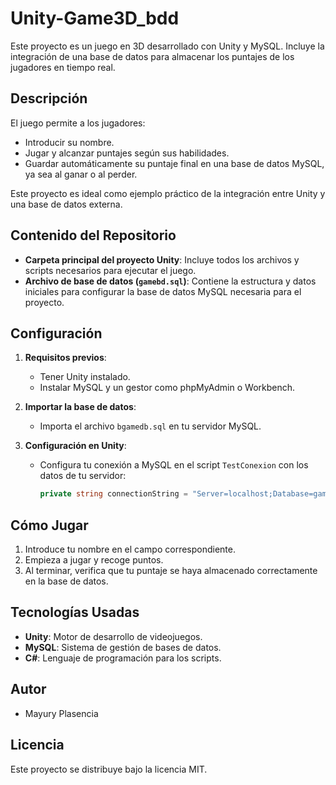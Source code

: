 # Unity-Game3D_bdd

Este proyecto es un juego en 3D desarrollado con Unity y MySQL. Incluye la integración de una base de datos para almacenar los puntajes de los jugadores en tiempo real.

## Descripción

El juego permite a los jugadores:
- Introducir su nombre.
- Jugar y alcanzar puntajes según sus habilidades.
- Guardar automáticamente su puntaje final en una base de datos MySQL, ya sea al ganar o al perder.

Este proyecto es ideal como ejemplo práctico de la integración entre Unity y una base de datos externa.

## Contenido del Repositorio

- **Carpeta principal del proyecto Unity**: Incluye todos los archivos y scripts necesarios para ejecutar el juego.
- **Archivo de base de datos (`gamebd.sql`)**: Contiene la estructura y datos iniciales para configurar la base de datos MySQL necesaria para el proyecto.

## Configuración

1. **Requisitos previos**:
   - Tener Unity instalado.
   - Instalar MySQL y un gestor como phpMyAdmin o Workbench.

2. **Importar la base de datos**:
   - Importa el archivo `bgamedb.sql` en tu servidor MySQL.

3. **Configuración en Unity**:
   - Configura tu conexión a MySQL en el script `TestConexion` con los datos de tu servidor:
     ```csharp
     private string connectionString = "Server=localhost;Database=gamedb;User=root;Password=tu_contraseña;";
     ```

## Cómo Jugar

1. Introduce tu nombre en el campo correspondiente.
2. Empieza a jugar y recoge puntos.
3. Al terminar, verifica que tu puntaje se haya almacenado correctamente en la base de datos.

## Tecnologías Usadas

- **Unity**: Motor de desarrollo de videojuegos.
- **MySQL**: Sistema de gestión de bases de datos.
- **C#**: Lenguaje de programación para los scripts.

## Autor

- Mayury Plasencia

## Licencia

Este proyecto se distribuye bajo la licencia MIT.
